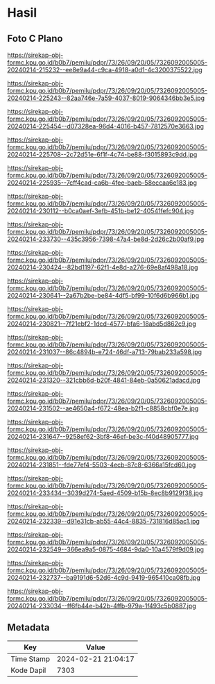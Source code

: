 # Hasil

## Foto C Plano

https://sirekap-obj-formc.kpu.go.id/b0b7/pemilu/pdpr/73/26/09/20/05/7326092005005-20240214-215232--ee8e9a44-c9ca-4918-a0d1-4c3200375522.jpg

https://sirekap-obj-formc.kpu.go.id/b0b7/pemilu/pdpr/73/26/09/20/05/7326092005005-20240214-225243--82aa746e-7a59-4037-8019-9064346bb3e5.jpg

https://sirekap-obj-formc.kpu.go.id/b0b7/pemilu/pdpr/73/26/09/20/05/7326092005005-20240214-225454--d07328ea-96d4-4016-b457-7812570e3663.jpg

https://sirekap-obj-formc.kpu.go.id/b0b7/pemilu/pdpr/73/26/09/20/05/7326092005005-20240214-225708--2c72d51e-6f1f-4c74-be88-f3015893c9dd.jpg

https://sirekap-obj-formc.kpu.go.id/b0b7/pemilu/pdpr/73/26/09/20/05/7326092005005-20240214-225935--7cff4cad-ca6b-4fee-baeb-58eccaa6e183.jpg

https://sirekap-obj-formc.kpu.go.id/b0b7/pemilu/pdpr/73/26/09/20/05/7326092005005-20240214-230112--b0ca0aef-3efb-451b-be12-40541fefc904.jpg

https://sirekap-obj-formc.kpu.go.id/b0b7/pemilu/pdpr/73/26/09/20/05/7326092005005-20240214-233730--435c3956-7398-47a4-be8d-2d26c2b00af9.jpg

https://sirekap-obj-formc.kpu.go.id/b0b7/pemilu/pdpr/73/26/09/20/05/7326092005005-20240214-230424--82bd1197-62f1-4e8d-a276-69e8af498a18.jpg

https://sirekap-obj-formc.kpu.go.id/b0b7/pemilu/pdpr/73/26/09/20/05/7326092005005-20240214-230641--2a67b2be-be84-4df5-bf99-10f6d6b966b1.jpg

https://sirekap-obj-formc.kpu.go.id/b0b7/pemilu/pdpr/73/26/09/20/05/7326092005005-20240214-230821--7f21ebf2-1dcd-4577-bfa6-18abd5d862c9.jpg

https://sirekap-obj-formc.kpu.go.id/b0b7/pemilu/pdpr/73/26/09/20/05/7326092005005-20240214-231037--86c4894b-e724-46df-a713-79bab233a598.jpg

https://sirekap-obj-formc.kpu.go.id/b0b7/pemilu/pdpr/73/26/09/20/05/7326092005005-20240214-231320--321cbb6d-b20f-4841-84eb-0a50621adacd.jpg

https://sirekap-obj-formc.kpu.go.id/b0b7/pemilu/pdpr/73/26/09/20/05/7326092005005-20240214-231502--ae4650a4-f672-48ea-b2f1-c8858cbf0e7e.jpg

https://sirekap-obj-formc.kpu.go.id/b0b7/pemilu/pdpr/73/26/09/20/05/7326092005005-20240214-231647--9258ef62-3bf8-46ef-be3c-f40d48905777.jpg

https://sirekap-obj-formc.kpu.go.id/b0b7/pemilu/pdpr/73/26/09/20/05/7326092005005-20240214-231851--fde77ef4-5503-4ecb-87c8-6366a15fcd60.jpg

https://sirekap-obj-formc.kpu.go.id/b0b7/pemilu/pdpr/73/26/09/20/05/7326092005005-20240214-233434--3039d274-5aed-4509-b15b-8ec8b9129f38.jpg

https://sirekap-obj-formc.kpu.go.id/b0b7/pemilu/pdpr/73/26/09/20/05/7326092005005-20240214-232339--d91e31cb-ab55-44c4-8835-731816d85ac1.jpg

https://sirekap-obj-formc.kpu.go.id/b0b7/pemilu/pdpr/73/26/09/20/05/7326092005005-20240214-232549--366ea9a5-0875-4684-9da0-10a4579f9d09.jpg

https://sirekap-obj-formc.kpu.go.id/b0b7/pemilu/pdpr/73/26/09/20/05/7326092005005-20240214-232737--ba9191d6-52d6-4c9d-9419-965410ca08fb.jpg

https://sirekap-obj-formc.kpu.go.id/b0b7/pemilu/pdpr/73/26/09/20/05/7326092005005-20240214-233034--ff6fb44e-b42b-4ffb-979a-1f493c5b0887.jpg


## Metadata

| Key        | Value               |
| ---------- | ------------------- |
| Time Stamp | 2024-02-21 21:04:17 |
| Kode Dapil | 7303                |



